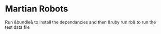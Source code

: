 Martian Robots
==============

Run &bundle& to install the dependancies and then &ruby run.rb& to run the test data file
